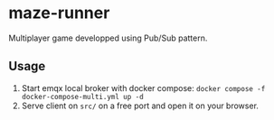 # maze-runner

Multiplayer game developped using Pub/Sub pattern.

## Usage

1. Start emqx local broker with docker compose: `docker compose -f docker-compose-multi.yml up -d`
2. Serve client on `src/` on a free port and open it on your browser.

